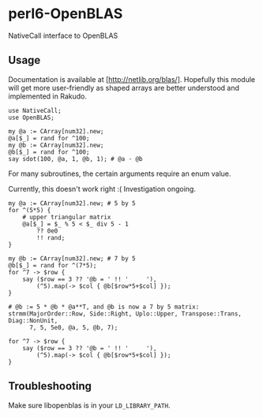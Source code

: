 # perl6-OpenBLAS
NativeCall interface to OpenBLAS

## Usage

Documentation is available at [http://netlib.org/blas/]. Hopefully this module will get more user-friendly as shaped arrays are better understood and implemented in Rakudo.

```perl6
use NativeCall;
use OpenBLAS;

my @a := CArray[num32].new;
@a[$_] = rand for ^100;
my @b := CArray[num32].new;
@b[$_] = rand for ^100;
say sdot(100, @a, 1, @b, 1); # @a · @b
```

For many subroutines, the certain arguments require an enum value.

Currently, this doesn't work right :( Investigation ongoing.

```perl6
my @a := CArray[num32].new; # 5 by 5
for ^(5*5) {
    # upper triangular matrix
    @a[$_] = $_ % 5 < $_ div 5 - 1
        ?? 0e0
        !! rand;
}

my @b := CArray[num32].new; # 7 by 5
@b[$_] = rand for ^(7*5);
for ^7 -> $row {
    say ($row == 3 ?? '@b = ' !! '     '),
        (^5).map(-> $col { @b[$row*5+$col] });
}

# @b := 5 * @b * @a**T, and @b is now a 7 by 5 matrix:
strmm(MajorOrder::Row, Side::Right, Uplo::Upper, Transpose::Trans, Diag::NonUnit,
      7, 5, 5e0, @a, 5, @b, 7);

for ^7 -> $row {
    say ($row == 3 ?? '@b = ' !! '     '),
        (^5).map(-> $col { @b[$row*5+$col] });
}
```

## Troubleshooting

Make sure libopenblas is in your `LD_LIBRARY_PATH`.
